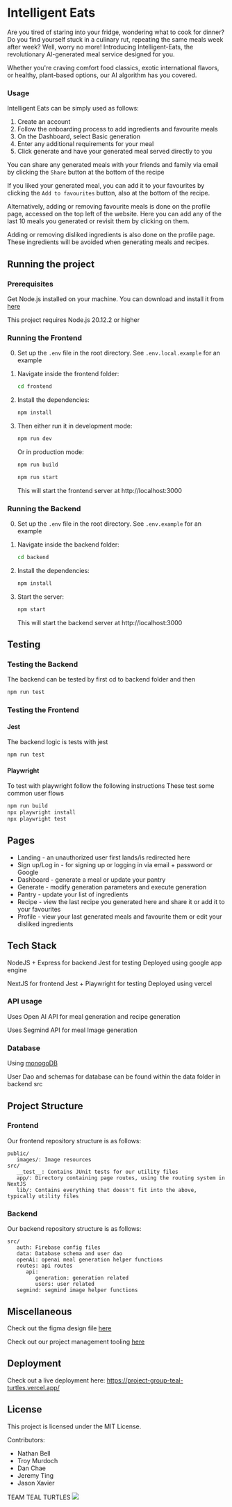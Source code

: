 # Intelligent Eats

Are you tired of staring into your fridge, wondering what to cook for dinner? Do you find yourself stuck in a culinary rut, repeating the same meals week after week? Well, worry no more! Introducing Intelligent-Eats, the revolutionary AI-generated meal service designed for you.

Whether you're craving comfort food classics, exotic international flavors, or healthy, plant-based options, our AI algorithm has you covered.

### Usage

Intelligent Eats can be simply used as follows:

1. Create an account
2. Follow the onboarding process to add ingredients and favourite meals
3. On the Dashboard, select Basic generation
4. Enter any additional requirements for your meal
5. Click generate and have your generated meal served directly to you

You can share any generated meals with your friends and family via email by clicking the `Share` button at the bottom of the recipe

If you liked your generated meal, you can add it to your favourites by clicking the `Add to favourites` button, also at the bottom of the recipe.

Alternatively, adding or removing favourite meals is done on the profile page, accessed on the top left of the website. Here you can add any of the last 10 meals you generated or revisit them by clicking on them.

Adding or removing disliked ingredients is also done on the profile page. These ingredients will be avoided when generating meals and recipes.

## Running the project

### Prerequisites

Get Node.js installed on your machine. You can download and install it from [here](https://nodejs.org/en/download/current)

This project requires Node.js 20.12.2 or higher

### Running the Frontend

0. Set up the `.env` file in the root directory. See `.env.local.example` for an example

1. Navigate inside the frontend folder:

   ```bash
   cd frontend
   ```

2. Install the dependencies:

   ```bash
   npm install
   ```

3. Then either run it in development mode:

   ```bash
   npm run dev
   ```

   Or in production mode:

   ```bash
   npm run build
   ```

   ```bash
   npm run start
   ```

   This will start the frontend server at http://localhost:3000

### Running the Backend

0. Set up the `.env` file in the root directory. See `.env.example` for an example

1. Navigate inside the backend folder:

   ```bash
   cd backend
   ```

2. Install the dependencies:

   ```bash
   npm install
   ```

3. Start the server:

   ```bash
   npm start
   ```

   This will start the backend server at http://localhost:3000

## Testing

### Testing the Backend

The backend can be tested by first cd to backend folder and then

```bash
npm run test
```

### Testing the Frontend

#### Jest

The backend logic is tests with jest

```bash
npm run test
```

#### Playwright

To test with playwright follow the following instructions
These test some common user flows

```bash
npm run build
npx playwright install
npx playwright test
```

## Pages

- Landing - an unauthorized user first lands/is redirected here
- Sign up/Log in - for signing up or logging in via email + password or Google
- Dashboard - generate a meal or update your pantry
- Generate - modify generation parameters and execute generation
- Pantry - update your list of ingredients
- Recipe - view the last recipe you generated here and share it or add it to your favourites
- Profile - view your last generated meals and favourite them or edit your disliked ingredients

## Tech Stack

NodeJS + Express for backend
Jest for testing
Deployed using google app engine

NextJS for frontend
Jest + Playwright for testing
Deployed using vercel

### API usage

Uses Open AI API for meal generation and recipe generation

Uses Segmind API for meal Image generation

### Database

Using [monogoDB](https://www.mongodb.com/)

User Dao and schemas for database can be found within the data folder in backend src

## Project Structure

### Frontend

Our frontend repository structure is as follows:

```
public/
   images/: Image resources
src/
   __test__: Contains JUnit tests for our utility files
   app/: Directory containing page routes, using the routing system in NextJS
   lib/: Contains everything that doesn't fit into the above, typically utility files
```

### Backend

Our backend repository structure is as follows:

```
src/
   auth: Firebase config files
   data: Database schema and user dao
   openAi: openai meal generation helper functions
   routes: api routes
      api:
         generation: generation related
         users: user related
   segmind: segmind image helper functions
```

## Miscellaneous

Check out the figma design file [here](https://www.figma.com/file/sqO8dyu3wTHNfGy3RJjkcR/750-wireframe?type=design&node-id=2%3A2&mode=design&t=eZQL2zIErd7BnnJH-1)

Check out our project management tooling [here](https://trello.com/invite/750team1/ATTIe553059ddbcf84a85e1f14055027679b9EE006EB)

## Deployment

Check out a live deployment here:
https://project-group-teal-turtles.vercel.app/

## License

This project is licensed under the MIT License.

Contributors:

- Nathan Bell
- Troy Murdoch
- Dan Chae
- Jeremy Ting
- Jason Xavier

TEAM TEAL TURTLES
![](./group-image/Teal%20Turtles.webp)

